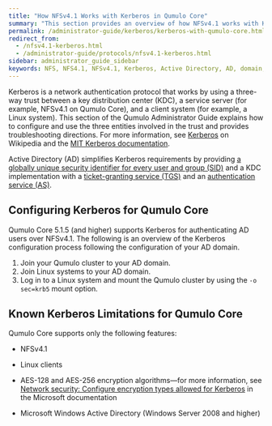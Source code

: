 ```yaml
---
title: "How NFSv4.1 Works with Kerberos in Qumulo Core"
summary: "This section provides an overview of how NFSv4.1 works with Kerberos in Qumulo Core."
permalink: /administrator-guide/kerberos/kerberos-with-qumulo-core.html
redirect_from:
  - /nfsv4.1-kerberos.html
  - /administrator-guide/protocols/nfsv4.1-kerberos.html
sidebar: administrator_guide_sidebar
keywords: NFS, NFS4.1, NFSv4.1, Kerberos, Active Directory, AD, domain, krb5
---
```


Kerberos is a network authentication protocol that works by using a three-way trust between a key distribution center (KDC), a service server (for example, NFSv4.1 on Qumulo Core), and a client system (for example, a Linux system). This section of the Qumulo Administrator Guide explains how to configure and use the three entities involved in the trust and provides troubleshooting directions. For more information, see [Kerberos](https://en.wikipedia.org/wiki/Kerberos_(protocol)) on Wikipedia and the [MIT Kerberos documentation](https://web.mit.edu/kerberos/krb5-latest/doc/).

Active Directory (AD) simplifies Kerberos requirements by providing [a globally unique security identifier for every user and group (SID)](https://docs.microsoft.com/en-us/windows/security/identity-protection/access-control/security-identifiers) and a KDC implementation with a [ticket-granting service (TGS)](https://docs.microsoft.com/en-us/windows/win32/secauthn/ticket-granting-service-exchange) and an [authentication service (AS)](https://docs.microsoft.com/en-us/windows/win32/secauthn/authentication-service-exchange).

## Configuring Kerberos for Qumulo Core
Qumulo Core 5.1.5 (and higher) supports Kerberos for authenticating AD users over NFSv4.1. The following is an overview of the Kerberos configuration process following the configuration of your AD domain.

1. Join your Qumulo cluster to your AD domain.
1. Join Linux systems to your AD domain.
1. Log in to a Linux system and mount the Qumulo cluster by using the `-o sec=krb5` mount option.

## Known Kerberos Limitations for Qumulo Core
Qumulo Core supports only the following features:

* NFSv4.1

* Linux clients

* AES-128 and AES-256 encryption algorithms&mdash;for more information, see [Network security: Configure encryption types allowed for Kerberos](https://docs.microsoft.com/en-us/windows/security/threat-protection/security-policy-settings/network-security-configure-encryption-types-allowed-for-kerberos) in the Microsoft documentation

* Microsoft Windows Active Directory (Windows Server 2008 and higher)
